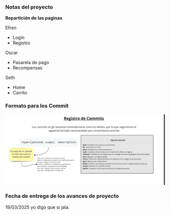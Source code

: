 ### Notas del proyecto

**Repartición de las paginas**

Efren
- Login
- Registro

Oscar
- Pasarela de pago
- Recompensas

Seth
- Home 
- Carrito


### Formato para los Commit
![Imagen_commit](assets/img/md/formato_pull.jpg)


### Fecha de entrega de los avances de proyecto
19/03/2025 yo digo que si jala.